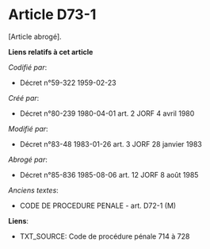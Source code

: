 # Article D73-1

[Article abrogé].

**Liens relatifs à cet article**

_Codifié par_:

  - Décret n°59-322 1959-02-23

_Créé par_:

  - Décret n°80-239 1980-04-01 art. 2 JORF 4 avril 1980

_Modifié par_:

  - Décret n°83-48 1983-01-26 art. 3 JORF 28 janvier 1983

_Abrogé par_:

  - Décret n°85-836 1985-08-06 art. 12 JORF 8 août 1985

_Anciens textes_:

  - CODE DE PROCEDURE PENALE - art. D72-1 (M)

**Liens**:

  - TXT_SOURCE: Code de procédure pénale 714 à 728
